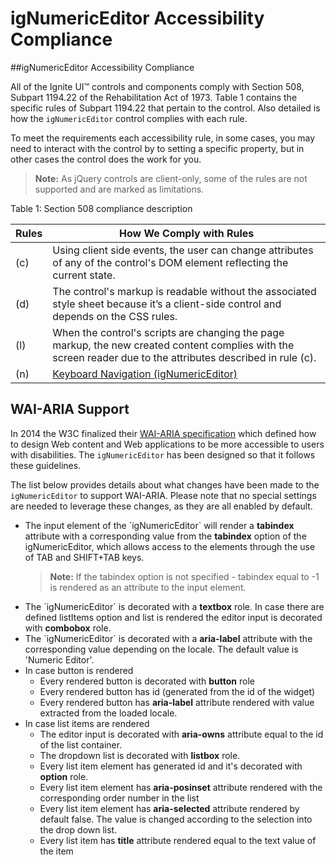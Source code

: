 <!--
|metadata|
{
    "fileName": "ignumericeditor-accessibility-compliance",
    "controlName": "igEditors",
    "tags": ["Section 508"]
}
|metadata|
-->

# igNumericEditor Accessibility Compliance


##igNumericEditor Accessibility Compliance


All of the Ignite UI™ controls and components comply with Section 508, Subpart 1194.22 of the Rehabilitation Act of 1973. Table 1 contains the specific rules of Subpart 1194.22 that pertain to the control. Also detailed is how the `igNumericEditor` control complies with each rule.

To meet the requirements each accessibility rule, in some cases, you may need to interact with the control by to setting a specific property, but in other cases the control does the work for you.

>**Note:** As jQuery controls are client-only, some of the rules are not supported and are marked as limitations.

Table 1: Section 508 compliance description

Rules|How We Comply with Rules
---|---
(c)|Using client side events, the user can change attributes of any of the control's DOM element reflecting the current state.
(d)|The control's markup is readable without the associated style sheet because it’s a client-side control and depends on the CSS rules.
(l)|When the control's scripts are changing the page markup, the new created content complies with the screen reader due to the attributes described in rule (c).
(n)|[Keyboard Navigation (igNumericEditor)](igNumericEditor-Keyboard-Navigation.html)</td>

## <a id="wai-aria"></a> WAI-ARIA Support

In 2014 the W3C finalized their [WAI-ARIA specification](http://www.w3.org/TR/wai-aria/) which defined how to design Web content and Web applications to be more accessible to users with disabilities. The `igNumericEditor` has been designed so that it follows these guidelines.

The list below provides details about what changes have been made to the `igNumericEditor` to support WAI-ARIA. Please note that no special settings are  needed to leverage these changes, as they are all enabled by default.

<ul>
<li>The input element of the `igNumericEditor` will render a <b>tabindex</b> attribute with a corresponding value from the <b>tabindex</b> option of the igNumericEditor, which allows access to the elements through the use of TAB and SHIFT+TAB keys.

>**Note:** If the tabindex option is not specified - tabindex equal to -1 is rendered as an attribute to the input element.</li>

<li>The `igNumericEditor` is decorated with a <b>textbox</b> role. In case there are defined listItems option and list is rendered the editor input is decorated with <b>combobox</b> role.</li>

<li>The `igNumericEditor` is decorated with a <b>aria-label</b> attribute with the corresponding value depending on the locale. The default value is 'Numeric Editor'. </li>

<li>In case button is rendered
<ul>
<li>Every rendered button is decorated with <b>button</b> role
<li>Every rendered button has id (generated from the id of the widget) 
<li>Every rendered button has <b>aria-label</b> attribute rendered with value extracted from the loaded locale. </li>
</ul>
</li> 

<li>In case list items are rendered
<ul>
<li>
The editor input is decorated with <b>aria-owns</b> attribute equal to the id of the list container. 
</li>
<li>The dropdown list is decorated with <b>listbox</b> role. </li>
<li>Every list item element has generated id and it's decorated with <b>option</b> role.</li>
<li>Every list item element has <b>aria-posinset</b> attribute rendered with the corresponding order number in the list</li>
<li>Every list item element has <b>aria-selected</b> attribute rendered by default false. The value is changed according to the selection into the drop down list.
<li>Every list item has <b>title</b> attribute rendered equal to the text value of the item


 

 


